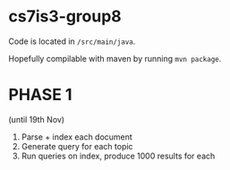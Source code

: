 # cs7is3-group8

Code is located in `/src/main/java`.

Hopefully compilable with maven by running `mvn package`.

# PHASE 1

(until 19th Nov)

1. Parse + index each document
2. Generate query for each topic
3. Run queries on index, produce 1000 results for each